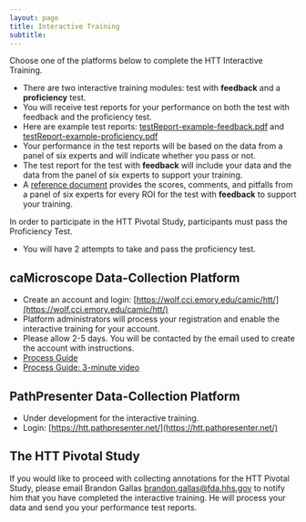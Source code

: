 ```yaml
---
layout: page
title: Interactive Training
subtitle: 
---
```


Choose one of the platforms below to complete the HTT Interactive Training.

* There are two interactive training modules: test with **feedback** and a **proficiency** test.
* You will receive test reports for your performance on both the test with feedback and the proficiency test.
* Here are example test reports: [testReport-example-feedback.pdf](/pdfs/testReport-example-feedback.pdf) and [testReport-example-proficiency.pdf](/pdfs/testReport-example-proficiency.pdf)
* Your performance in the test reports will be based on the data from a panel of six experts and will indicate whether you pass or not.
* The test report for the test with **feedback** will include your data and the data from the panel of six experts to support your training.
* A [reference document](/feedbackRefDoc.md) provides the scores, comments, and pitfalls from a panel of six experts for every ROI for the test with **feedback** to support your training.

In order to participate in the HTT Pivotal Study, participants must pass the Proficiency Test.
* You will have 2 attempts to take and pass the proficiency test.

## caMicroscope Data-Collection Platform
* Create an account and login: [https://wolf.cci.emory.edu/camic/htt/](https://wolf.cci.emory.edu/camic/htt/)
* Platform administrators will process your registration and enable the interactive training for your account.
* Please allow 2-5 days. You will be contacted by the email used to create the account with instructions.
* [Process Guide](/pdfs/caMicro-ProcessGuide-20230821.pdf)
* [Process Guide: 3-minute video](https://vimeo.com/843982034)

## PathPresenter Data-Collection Platform
* Under development for the interactive training.
* Login: [https://htt.pathpresenter.net/](https://htt.pathpresenter.net/)

## The HTT Pivotal Study
If you would like to proceed with collecting annotations for the HTT Pivotal Study, please email Brandon Gallas [brandon.gallas@fda.hhs.gov](mailto:brandon.gallas@fda.hhs.gov) to notify him that you have completed the interactive training. He will process your data and send you your performance test reports.